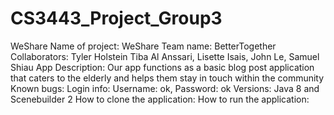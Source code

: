 # CS3443_Project_Group3
WeShare
Name of project: WeShare
Team name: BetterTogether
Collaborators: Tyler Holstein Tiba Al Anssari, Lisette Isais, John Le, Samuel Shiau
App Description: Our app functions as a basic blog post application that caters to the elderly and helps them stay in touch within the community 
Known bugs: 
Login info: Username: ok, Password: ok
Versions: Java 8 and Scenebuilder 2
How to clone the application:
How to run the application:
